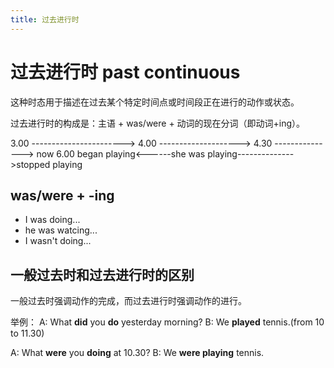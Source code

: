```yaml
---
title: 过去进行时
---
```


# 过去进行时 past continuous

这种时态用于描述在过去某个特定时间点或时间段正在进行的动作或状态。

过去进行时的构成是：主语 + was/were + 动词的现在分词（即动词+ing）。

3.00 -----------------------> 4.00 --------------------> 4.30 ---------------> now 6.00
began playing<------she was playing-------------->stopped playing

## was/were + -ing

- I was doing...
- he was watcing...
- I wasn't doing...

## 一般过去时和过去进行时的区别

一般过去时强调动作的完成，而过去进行时强调动作的进行。

举例：
A: What **did** you **do** yesterday morning?
B: We **played** tennis.(from 10 to 11.30)

A: What **were** you **doing** at 10.30?
B: We **were playing** tennis.
